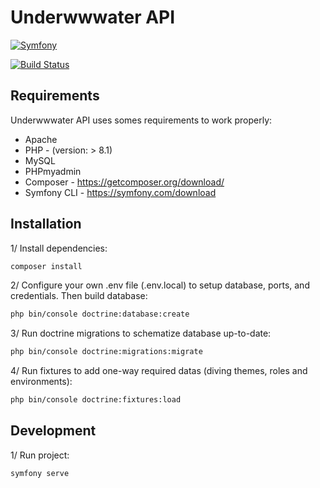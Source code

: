 # Underwwwater API

[![Symfony](https://symfony.com/logos/symfony_black_02.svg)](https://symfony.com)

[![Build Status](https://travis-ci.org/joemccann/dillinger.svg?branch=master)](https://travis-ci.org/joemccann/dillinger)

## Requirements

Underwwwater API uses somes requirements to work properly:

- Apache
- PHP - (version: > 8.1)
- MySQL
- PHPmyadmin
- Composer - https://getcomposer.org/download/
- Symfony CLI - https://symfony.com/download

## Installation

1/ Install dependencies:
```sh
composer install
```

2/ Configure your own .env file (.env.local) to setup database, ports, and credentials. Then build database:
```sh
php bin/console doctrine:database:create
```

3/ Run doctrine migrations to schematize database up-to-date:
```sh
php bin/console doctrine:migrations:migrate
```

4/ Run fixtures to add one-way required datas (diving themes, roles and environments):
```sh
php bin/console doctrine:fixtures:load
```

## Development

1/ Run project:
```sh
symfony serve
```

